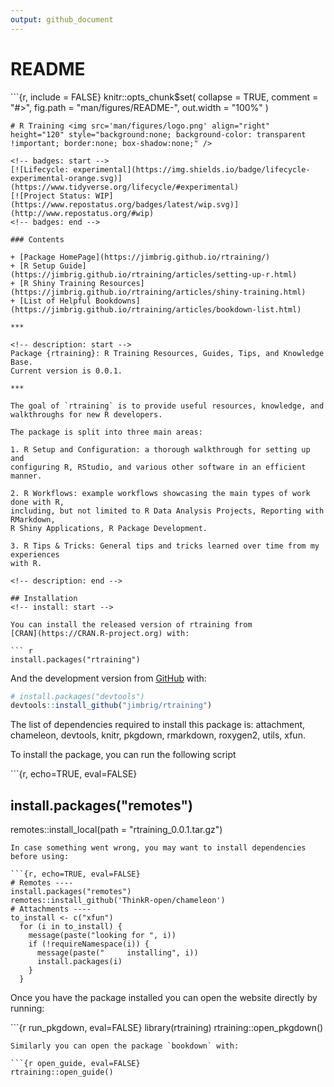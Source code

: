 ```yaml
---
output: github_document
---
```


# README

\`\`\`{r, include = FALSE} knitr::opts\_chunk$set\( collapse = TRUE, comment = "\#&gt;", fig.path = "man/figures/README-", out.width = "100%" \)

```text
# R Training <img src='man/figures/logo.png' align="right" height="120" style="background:none; background-color: transparent !important; border:none; box-shadow:none;" />

<!-- badges: start -->
[![Lifecycle: experimental](https://img.shields.io/badge/lifecycle-experimental-orange.svg)](https://www.tidyverse.org/lifecycle/#experimental)
[![Project Status: WIP](https://www.repostatus.org/badges/latest/wip.svg)](http://www.repostatus.org/#wip)
<!-- badges: end -->

### Contents

+ [Package HomePage](https://jimbrig.github.io/rtraining/) 
+ [R Setup Guide](https://jimbrig.github.io/rtraining/articles/setting-up-r.html) 
+ [R Shiny Training Resources](https://jimbrig.github.io/rtraining/articles/shiny-training.html) 
+ [List of Helpful Bookdowns](https://jimbrig.github.io/rtraining/articles/bookdown-list.html) 

***

<!-- description: start -->
Package {rtraining}: R Training Resources, Guides, Tips, and Knowledge Base.  
Current version is 0.0.1.  

***

The goal of `rtraining` is to provide useful resources, knowledge, and 
walkthroughs for new R developers.  

The package is split into three main areas:

1. R Setup and Configuration: a thorough walkthrough for setting up and 
configuring R, RStudio, and various other software in an efficient manner.

2. R Workflows: example workflows showcasing the main types of work done with R,
including, but not limited to R Data Analysis Projects, Reporting with RMarkdown,
R Shiny Applications, R Package Development.

3. R Tips & Tricks: General tips and tricks learned over time from my experiences
with R.

<!-- description: end -->

## Installation
<!-- install: start -->

You can install the released version of rtraining from 
[CRAN](https://CRAN.R-project.org) with:

``` r
install.packages("rtraining")
```

And the development version from [GitHub](https://github.com/) with:

```r
# install.packages("devtools")
devtools::install_github("jimbrig/rtraining")
```

The list of dependencies required to install this package is: attachment, chameleon, devtools, knitr, pkgdown, rmarkdown, roxygen2, utils, xfun.

To install the package, you can run the following script

\`\`\`{r, echo=TRUE, eval=FALSE}

## install.packages\("remotes"\)

remotes::install\_local\(path = "rtraining\_0.0.1.tar.gz"\)

```text
In case something went wrong, you may want to install dependencies before using:

```{r, echo=TRUE, eval=FALSE}
# Remotes ----
install.packages("remotes")
remotes::install_github('ThinkR-open/chameleon')
# Attachments ----
to_install <- c("xfun")
  for (i in to_install) {
    message(paste("looking for ", i))
    if (!requireNamespace(i)) {
      message(paste("     installing", i))
      install.packages(i)
    }
  }
```

Once you have the package installed you can open the website directly by running:

\`\`\`{r run\_pkgdown, eval=FALSE} library\(rtraining\) rtraining::open\_pkgdown\(\)

```text
Similarly you can open the package `bookdown` with:

```{r open_guide, eval=FALSE}
rtraining::open_guide()
```


